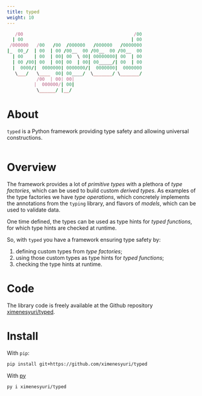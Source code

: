 ```yaml
---
title: typed
weight: 10
---
```


```ruby
   /00                                         /00
  | 00                                        | 00
 /000000   /00   /00  /000000   /000000   /0000000
|_  00_/  | 00  | 00 /00__  00 /00__  00 /00__  00
  | 00    | 00  | 00| 00  \ 00| 00000000| 00  | 00
  | 00 /00| 00  | 00| 00  | 00| 00_____/| 00  | 00
  |  0000/|  0000000| 0000000/|  0000000|  0000000
   \___/   \____  00| 00____/  \_______/ \_______/
           /00  | 00| 00|                          
          |  000000/| 00|                          
           \______/ |__/
```

# About

`typed` is a Python framework providing type safety and allowing universal constructions.

```{toc}
```

# Overview

The framework provides a lot of _primitive types_ with a plethora of _type factories_, which can be used to build custom _derived types_. As examples of the type factories we have _type operations_, which concretely implements the annotations from the `typing` library, and flavors of _models_, which can be used to validate data. 

One time defined, the types can be used as type hints for _typed functions_, for which type hints are checked at runtime. 

So, with `typed` you have a framework ensuring type safety by:
1. defining custom types from _type factories_;
2. using those custom types as type hints for _typed functions_;
3. checking the type hints at runtime.

# Code

The library code is freely available at the Github repository [ximenesyuri/typed](https://github.com/ximenesyuri/typed).

# Install

With `pip`:
```bash
pip install git+https://github.com/ximenesyuri/typed  
``` 

With [py](https://github.com/ximenesyuri/py)
```bash
py i ximenesyuri/typed  
```
